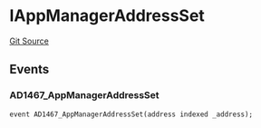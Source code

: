 # IAppManagerAddressSet
[Git Source](https://github.com/thrackle-io/tron/blob/162302962dc6acd8eb4a5fadda6be1dbd5a16028/src/common/IEvents.sol)


## Events
### AD1467_AppManagerAddressSet

```solidity
event AD1467_AppManagerAddressSet(address indexed _address);
```

